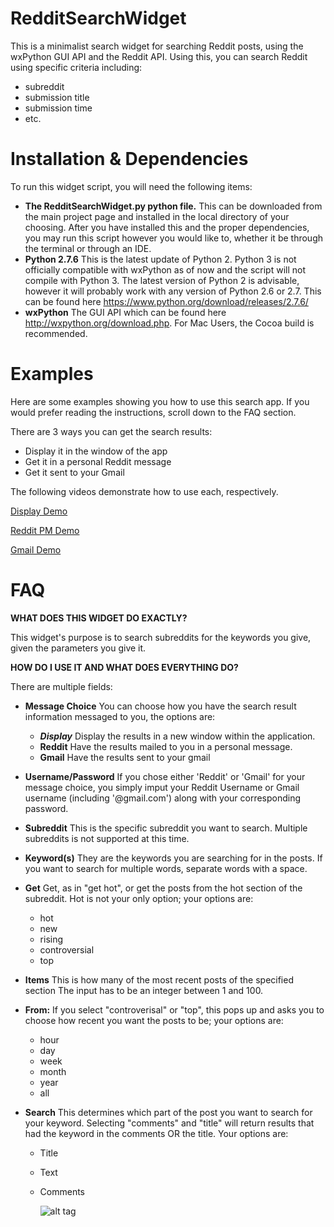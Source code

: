 RedditSearchWidget
=============
This is a minimalist search widget for searching Reddit posts, using the wxPython GUI API and the Reddit API. Using this, you can search Reddit using specific criteria including:

- subreddit
- submission title
- submission time
- etc.

Installation & Dependencies
=============
To run this widget script, you will need the following items:

- **The RedditSearchWidget.py python file.** This can be downloaded from the main project page and installed in the local directory of your choosing. After you have installed this and the proper dependencies, you may run this script however you would like to, whether it be through the terminal or through an IDE.
- **Python 2.7.6** This is the latest update of Python 2. Python 3 is not officially compatible with wxPython as of now and the script will not compile with Python 3. The latest version of Python 2 is advisable, however it will probably work with any version of Python 2.6 or 2.7. This can be found here https://www.python.org/download/releases/2.7.6/
- **wxPython** The GUI API which can be found here http://wxpython.org/download.php. For Mac Users, the Cocoa build is recommended. 

Examples
=============
Here are some examples showing you how to use this search app. If you would prefer reading the instructions, scroll down to the FAQ section.

There are 3 ways you can get the search results:

- Display it in the window of the app
- Get it in a personal Reddit message
- Get it sent to your Gmail

The following videos demonstrate how to use each, respectively. 

[Display Demo](https://www.youtube.com/watch?v=PsaaO2hIyjw)

[Reddit PM Demo](https://www.youtube.com/watch?v=QvwyRUeosE4)

[Gmail Demo](https://www.youtube.com/watch?v=GuRXJHX4_Gk)

FAQ
=============

**WHAT DOES THIS WIDGET DO EXACTLY?**

This widget's purpose is to search subreddits for the keywords you give, given the parameters you give it.

**HOW DO I USE IT AND WHAT DOES EVERYTHING DO?**

There are multiple fields:

- **Message Choice** You can choose how you have the search result information messaged to you, the options are:

    - **_Display_** Display the results in a new window within the application.
    - **Reddit** Have the results mailed to you in a personal message.
    - **Gmail** Have the results sent to your gmail
    
- **Username/Password** If you chose either 'Reddit' or 'Gmail' for your message choice, you simply imput your Reddit Username or Gmail username (including '@gmail.com') along with your corresponding password.

- **Subreddit** This is the specific subreddit you want to search. Multiple subreddits is not supported at this time.

- **Keyword(s)** They are the keywords you are searching for in the posts. If you want to search for multiple words, separate words with a space. 

- **Get** Get, as in "get hot", or get the posts from the hot section of the subreddit. Hot is not your only option; your options are:

    - hot
    - new
    - rising
    - controversial
    - top
    
- **Items** This is how many of the most recent posts of the specified section The input has to be an integer between 1 and 100. 

- **From:** If you select "controverisal" or "top", this pops up and asks you to choose how recent you want the posts to be; your options are:

	- hour
    - day
    - week
    - month
    - year
    - all
    
- **Search** This determines which part of the post you want to search for your keyword. Selecting "comments" and "title" will return results that had the keyword in  the comments OR the title. Your options are:
	
    - Title
    - Text
    - Comments
    
    	![alt tag](http://i.imgur.com/5FJzI6U.png)    